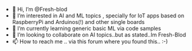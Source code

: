 - 👋 Hi, I’m @Fresh-blod
- 👀 I’m interested in AI and ML topics , specially for IoT apps based on RaspberryPi and Arduinos(!) and other single boards
- 🌱 I’m currently learning generic basic ML via code samples 
- 💞️ I’m looking to collaborate on AI topics..but as stated..Im Fresh-Blod
- 📫 How to reach me .. via this forum where you found this.. :-)

<!---
Fresh-blod/Fresh-blod is a ✨ special ✨ repository because its `README.md` (this file) appears on your GitHub profile.
You can click the Preview link to take a look at your changes.
--->
